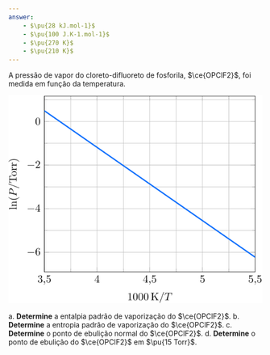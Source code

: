 ```yaml
---
answer:
    - $\pu{28 kJ.mol-1}$
    - $\pu{100 J.K-1.mol-1}$
    - $\pu{270 K}$
    - $\pu{210 K}$
---
```


A pressão de vapor do cloreto-difluoreto de fosforila, $\ce{OPClF2}$, foi medida em função da temperatura.

![Figura do Problema 2D29.](2D29-1P.svg)

a. **Determine** a entalpia padrão de vaporização do $\ce{OPClF2}$.
b. **Determine** a entropia padrão de vaporização do $\ce{OPClF2}$.
c. **Determine** o ponto de ebulição normal do $\ce{OPClF2}$.
d. **Determine** o ponto de ebulição do $\ce{OPClF2}$ em $\pu{15 Torr}$.

